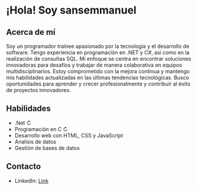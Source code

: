 # ¡Hola! Soy sansemmanuel

## Acerca de mí
Soy un programador trainee apasionado por la tecnología y el desarrollo de software. Tengo experiencia en programación en .NET y C#, así como en la realización de consultas SQL. Mi enfoque se centra en encontrar soluciones innovadoras para desafíos y trabajar de manera colaborativa en equipos multidisciplinarios. Estoy comprometido con la mejora continua y mantengo mis habilidades actualizadas en las últimas tendencias tecnológicas. Busco oportunidades para aprender y crecer profesionalmente y contribuir al éxito de proyectos innovadores.

## Habilidades
- .Net ↻
- Programación en C ↻
- Desarrollo web con HTML, CSS y JavaScript
- Analisis de datos
- Gestión de bases de datos


## Contacto
- LinkedIn: [Link](https://www.linkedin.com/in/emmanuel-sansberro/)



